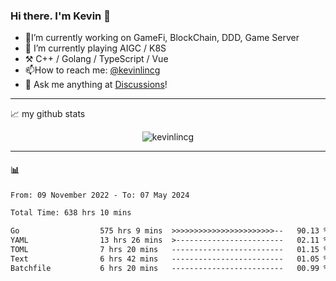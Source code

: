 ### Hi there. I'm Kevin 👋

- 🔭I’m currently working on GameFi, BlockChain, DDD, Game Server
- 🌱 I’m currently playing AIGC / K8S
-   :hammer_and_pick: C++ / Golang / TypeScript / Vue
- 📫How to reach me: [@kevinlincg](https://twitter.com/kevinlincg) 
-   :thought_balloon: Ask me anything at [Discussions](https://github.com/kevinlincg/kevinlincg/issues/new)!

---

📈 my github stats

<p align="center"> <img src="https://github-readme-stats-ouuan.vercel.app/api?username=kevinlincg&theme=dark&show_icons=true&count_private=true" alt="kevinlincg" />

---

#### :bar_chart: 

<!--START_SECTION:waka-->

```txt
From: 09 November 2022 - To: 07 May 2024

Total Time: 638 hrs 10 mins

Go                  575 hrs 9 mins  >>>>>>>>>>>>>>>>>>>>>>>--   90.13 %
YAML                13 hrs 26 mins  >------------------------   02.11 %
TOML                7 hrs 20 mins   -------------------------   01.15 %
Text                6 hrs 42 mins   -------------------------   01.05 %
Batchfile           6 hrs 20 mins   -------------------------   00.99 %
```

<!--END_SECTION:waka-->
